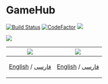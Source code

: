 # GameHub

[![Build Status](https://travis-ci.com/cafebazaar/Poolakey.svg?branch=master)](https://travis-ci.com/cafebazaar/Poolakey)
[![CodeFactor](https://www.codefactor.io/repository/github/cafebazaar/poolakey/badge)](https://www.codefactor.io/repository/github/cafebazaar/poolakey) [![](https://api.bintray.com/packages/cafebazaar/Poolakey/Poolakey/images/download.svg)](https://bintray.com/beta/#/cafebazaar/Poolakey?tab=packages)

<img src="https://github.com/manjav/GameHub/blob/master/images/logo.png?raw=false"/><br/>

| <img src="https://github.com/manjav/GameHub/blob/master/images/logo-android.png?raw=true"/> | <img src="https://github.com/manjav/GameHub/blob/master/images/logo-unity.png?raw=true"/> |
| ----------- | ----------- |
| <p align="center">[English](https://github.com/cafebazaar/Poolakey) / [فارسی](https://github.com/cafebazaar/Poolakey)</p> | <p align="center">[English](https://github.com/cafebazaar/Poolakey) / [فارسی](https://github.com/cafebazaar/Poolakey) </p>|
